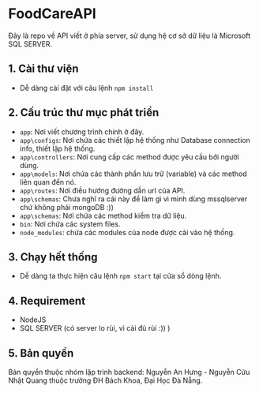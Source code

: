 # FoodCareAPI
Đây là repo về API viết ở phía server, sử dụng hệ cơ sở dữ liệu là Microsoft SQL SERVER.
## 1. Cài thư viện
* Dễ dàng cài đặt với câu lệnh `npm install`
## 2. Cấu trúc thư mục phát triển
- `app`: Nơi viết chương trình chính ở đây.
- `app\configs`: Nơi chứa các thiết lập hệ thống như Database connection info, thiết lập hệ thống.
- `app\controllers`: Nơi cung cấp các method được yêu cầu bởi người dùng. 
- `app\models`: Nơi chứa các thành phần lưu trữ (variable) và các method liên quan đến nó.
- `app\routes`: Nơi điều hướng đường dẫn url của API.
- `app\schemas`: Chưa nghĩ ra cái này để làm gì vì mình dùng mssqlserver chứ không phải mongoDB :))
- `app\schemas`: Nơi chứa các method kiểm tra dữ liệu.
- `bin`: Nơi chứa các system files.
- `node_modules`: chứa các modules của node được cài vào hệ thống.
## 3. Chạy hết thống
* Dễ dàng ta thực hiện câu lệnh `npm start` tại cửa sổ dòng lệnh.

## 4. Requirement
- NodeJS
- SQL SERVER (có server lo rùi, vì cài đủ rùi :)) )

## 5. Bản quyền

Bản quyền thuộc nhóm lập trình backend: Nguyễn An Hưng - Nguyễn Cửu Nhật Quang thuộc trường ĐH Bách Khoa, Đại Học Đà Nẵng.